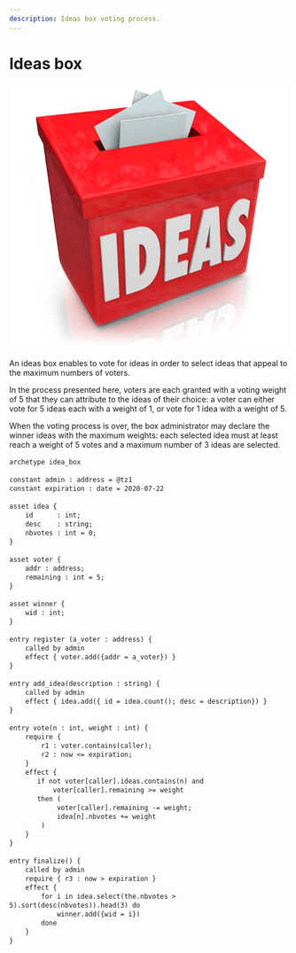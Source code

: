 ```yaml
---
description: Ideas box voting process.
---
```


# Ideas box

![](../../.gitbook/assets/19421048_s.jpg)  

An ideas box enables to vote for ideas in order to select ideas that appeal to the maximum numbers of voters.

In the process presented here, voters are each granted with a voting weight of 5 that they can attribute to the ideas of their choice: a voter can either vote for 5 ideas each with a weight of 1, or vote for 1 idea with a weight of 5. 

When the voting process is over, the box administrator may declare the winner ideas with the maximum weights: each selected idea must at least reach a weight of 5 votes and a maximum number of 3 ideas are selected.

```text
archetype idea_box

constant admin : address = @tz1
constant expiration : date = 2020-07-22

asset idea {
    id      : int;
    desc    : string;
    nbvotes : int = 0;
}

asset voter {
    addr : address;
    remaining : int = 5;
}

asset winner {
    wid : int;
}

entry register (a_voter : address) {
    called by admin
    effect { voter.add({addr = a_voter}) }
}

entry add_idea(description : string) {
    called by admin
    effect { idea.add({ id = idea.count(); desc = description}) }
}

entry vote(n : int, weight : int) {
    require {
        r1 : voter.contains(caller);
        r2 : now <= expiration;
    }
    effect {
       if not voter[caller].ideas.contains(n) and
           voter[caller].remaining >= weight 
       then (
            voter[caller].remaining -= weight;
            idea[n].nbvotes += weight
        )
    }
}

entry finalize() {
    called by admin
    require { r3 : now > expiration }
    effect {
        for i in idea.select(the.nbvotes > 5).sort(desc(nbvotes)).head(3) do
            winner.add({wid = i})
        done
    }
}
```

